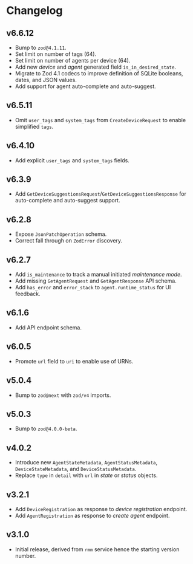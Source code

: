 # Changelog
## v6.6.12
- Bump to `zod@4.1.11`.
- Set limit on number of tags (64).
- Set limit on number of agents per device (64).
- Add new _device_ and _agent_ generated field `is_in_desired_state`.
- Migrate to Zod 4.1 codecs to improve definition of SQLite booleans, dates, and JSON values.
- Add support for agent auto-complete and auto-suggest.

## v6.5.11
- Omit `user_tags` and `system_tags` from `CreateDeviceRequest` to enable simplified `tags`.

## v6.4.10
- Add explicit `user_tags` and `system_tags` fields.

## v6.3.9
- Add `GetDeviceSuggestionsRequest`/`GetDeviceSuggestionsResponse` for auto-complete and auto-suggest support.

## v6.2.8
- Expose `JsonPatchOperation` schema.
- Correct fall through on `ZodError` discovery.

## v6.2.7
- Add `is_maintenance` to track a manual initiated _maintenance mode_.
- Add missing `GetAgentRequest` and `GetAgentResponse` API schema.
- Add `has_error` and `error_stack` to `agent.runtime_status` for UI feedback.

## v6.1.6
- Add API endpoint schema.

## v6.0.5
- Promote `url` field to `uri` to enable use of URNs.

## v5.0.4
- Bump to `zod@next` with `zod/v4` imports.

## v5.0.3
- Bump to `zod@4.0.0-beta`.

## v4.0.2
- Introduce new `AgentStateMetadata`, `AgentStatusMetadata`, `DeviceStateMetadata`, and `DeviceStatusMetadata`.
- Replace `type` in `detail` with `url` in _state_ or _status_ objects.

## v3.2.1
- Add `DeviceRegistration` as response to _device registration_ endpoint.
- Add `AgentRegistration` as response to _create agent_ endpoint.

## v3.1.0
- Initial release, derived from `rmm` service hence the starting version number.
